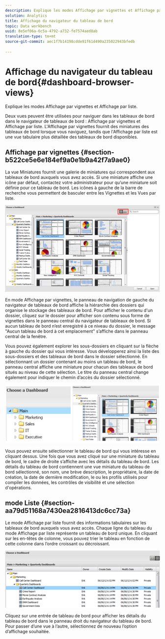 ```yaml
---
description: Explique les modes Affichage par vignettes et Affichage par liste.
solution: Analytics
title: Affichage du navigateur du tableau de bord
topic: Data workbench
uuid: 8e5ef06a-6c5a-4792-a732-fe7574aed8ab
translation-type: tm+mt
source-git-commit: aec1f7b14198cdde91f61d490a235022943bfedb

---
```



# Affichage du navigateur du tableau de bord{#dashboard-browser-views}

Explique les modes Affichage par vignettes et Affichage par liste.

Deux vues peuvent être utilisées pour naviguer dans les tableaux de bord dans le navigateur de tableaux de bord : Affichage par vignettes et Affichage par liste. L&#39;Affichage par vignettes fournit des miniatures des tableaux de bord lorsque vous naviguez, tandis que l&#39;Affichage par liste est une vue tabulaire plus détaillée des tableaux de bord disponibles.

## Affichage par vignettes {#section-b522ce5e6e184ef9a0e1b9a42f7a9ae0}

La vue Miniatures fournit une galerie de miniatures qui correspondent aux tableaux de bord auxquels vous avez accès. Si une miniature affiche une icône par défaut, contactez votre administrateur pour qu’une miniature soit définie pour ce tableau de bord. Les icônes à gauche de la barre de recherche vous permettent de basculer entre les Vignettes et les Vues par liste.

![](assets/thumbnail.png)

En mode Affichage par vignettes, le panneau de navigation de gauche du navigateur de tableaux de bord affiche la hiérarchie des dossiers qui organise le stockage des tableaux de bord. Pour afficher le contenu d&#39;un dossier, cliquez sur le dossier pour afficher son contenu sous forme de vignettes dans le panneau central du navigateur de tableaux de bord. Si aucun tableau de bord n’est enregistré à ce niveau du dossier, le message &quot;Aucun tableau de bord à cet emplacement&quot; s’affiche dans le panneau central de la fenêtre.

Vous pouvez également explorer les sous-dossiers en cliquant sur la flèche à gauche du dossier qui vous intéresse. Vous développerez ainsi la liste des sous-dossiers et des tableaux de bord dans le dossier sélectionné. En sélectionnant un dossier contenant au moins un tableau de bord, le panneau central affiche une miniature pour chacun des tableaux de bord situés au niveau de cette sélection. Le titre du panneau central change également pour indiquer le chemin d’accès du dossier sélectionné.

![](assets/choose_a_dashboard2.png)

Vous pouvez ensuite sélectionner le tableau de bord qui vous intéresse en cliquant dessus. Une fois que vous avez cliqué sur une miniature du tableau de bord, le cadre de droite s’affiche avec les détails du tableau de bord. Les détails du tableau de bord contiennent une vue miniature du tableau de bord sélectionné, son nom, une brève description, le propriétaire, la date de création, la date de dernière modification, le ou les profils utilisés pour compiler les données, les contrôles de visibilité et une sélection d&#39;opérations.

## mode Liste {#section-aa79d51168a7430ea2816413dc6cc73a}

Le mode Affichage par liste fournit des informations tabulaires sur les tableaux de bord auxquels vous avez accès. Chaque ligne du tableau du mode Affichage par liste représente un tableau de bord unique. En cliquant sur les en-têtes de colonne, vous pouvez trier le tableau en fonction de cette colonne dans l’ordre croissant ou décroissant.

![](assets/list_view.png)

Cliquez sur une entrée de tableau de bord pour afficher les détails du tableau de bord dans le panneau droit du navigateur du tableau de bord. Pour passer d’une vue à l’autre, sélectionnez de nouveau l’option d’affichage souhaitée.
